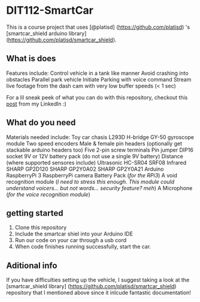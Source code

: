 # DIT112-SmartCar
This is a course project that uses [@platisd] (https://github.com/platisd) 's [smartcar_shield arduino library] (https://github.com/platisd/smartcar_shield).

## What is does
Features include:
    Control vehicle in a tank like manner
    Avoid crashing into obstacles
    Parallel park vehicle
    Initiate Parking with voice command
    Stream live footage from the dash cam with very low buffer speeds (< 1 sec)

For a lil sneak peek of what you can do with this repository, checkout this [post](https://www.linkedin.com/feed/update/urn:li:activity:6410238729935417344) from my LinkedIn :)

## What do you need

Materials needed include:
    Toy car chasis
    L293D H-bridge
    GY-50 gyroscope module
    Two speed encoders
    Male & female pin headers (optionally get stackable arduino headers too)
    Five 2-pin screw terminals
    Pin jumper
    DIP16 socket
    9V or 12V battery pack (do not use a single 9V battery)
    Distance (where supported sensores include)
    Ultrasonic
        HC-SR04
        SRF08
    Infrared
        SHARP GP2D120
        SHARP GP2Y0A02
        SHARP GP2Y0A21
    Arduino
    RaspberryPi 3
    RaspberryPi camera
    Battery Pack (_for the RPi3_)
    A void recognition module (_I need to stress this enough. This module could understand voicers... but not words... security feature? meh_)
    A Microphone (_for the voice recognition module_)
    
## getting started
1. Clone this repository
2. Include the smartcar shiel into your Arduino IDE
3. Run our code on your car through a usb cord
4. When code finishes running successfully, start the car. 

## Aditional info
If you have difficulties setting up the vehicle, I suggest taking a look at the [smartcar_shield  library] (https://github.com/platisd/smartcar_shield) repository that I mentioned above since it inlcude fantastic documentation!
    